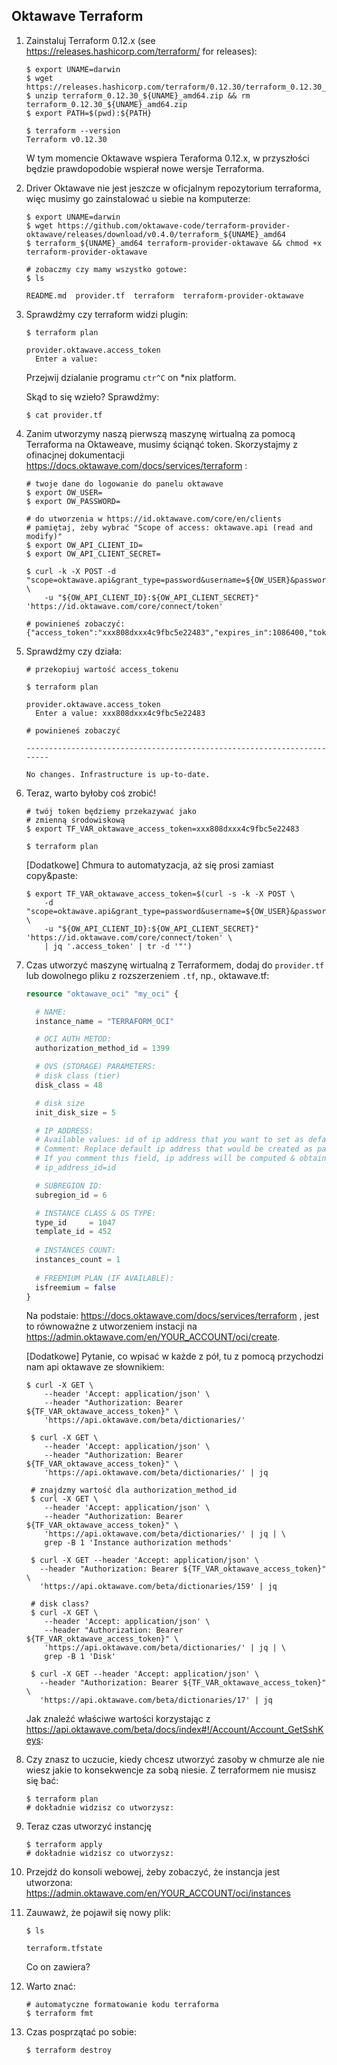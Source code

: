 ## Oktawave Terraform

1. Zainstaluj Terraform 0.12.x (see https://releases.hashicorp.com/terraform/ for releases):

   ```
   $ export UNAME=darwin
   $ wget https://releases.hashicorp.com/terraform/0.12.30/terraform_0.12.30_${UNAME}_amd64.zip
   $ unzip terraform_0.12.30_${UNAME}_amd64.zip && rm terraform_0.12.30_${UNAME}_amd64.zip
   $ export PATH=$(pwd):${PATH}
   
   $ terraform --version
   Terraform v0.12.30
   ```
   
   W tym momencie Oktawave wspiera Teraforma 0.12.x, w przyszłości będzie prawdopodobie wspierał nowe wersje Terraforma.

2. Driver Oktawave nie jest jeszcze w oficjalnym repozytorium terraforma, więc musimy go zainstalować u siebie na komputerze:

   ```
   $ export UNAME=darwin
   $ wget https://github.com/oktawave-code/terraform-provider-oktawave/releases/download/v0.4.0/terraform_${UNAME}_amd64
   $ terraform_${UNAME}_amd64 terraform-provider-oktawave && chmod +x terraform-provider-oktawave
   
   # zobaczmy czy mamy wszystko gotowe:
   $ ls
   
   README.md  provider.tf  terraform  terraform-provider-oktawave
   ```

3. Sprawdźmy czy terraform widzi plugin:

   ```
   $ terraform plan
   
   provider.oktawave.access_token
     Enter a value:
   ```

   Przejwij dzialanie programu `ctr^C` on \*nix platform.

   Skąd to się wzieło? Sprawdźmy:

   ```
   $ cat provider.tf
   ```

4. Zanim utworzymy naszą pierwszą maszynę wirtualną za pomocą Terraforma na Oktaweave, musimy ściąnąć token. Skorzystajmy z ofinacjnej dokumentacji https://docs.oktawave.com/docs/services/terraform : 

   ```
   # twoje dane do logowanie do panelu oktawave
   $ export OW_USER=
   $ export OW_PASSWORD=
   
   # do utworzenia w https://id.oktawave.com/core/en/clients
   # pamiętaj, żeby wybrać "Scope of access: oktawave.api (read and modify)"
   $ export OW_API_CLIENT_ID=
   $ export OW_API_CLIENT_SECRET=
   
   $ curl -k -X POST -d "scope=oktawave.api&grant_type=password&username=${OW_USER}&password=${OW_PASSWORD}" \
       -u "${OW_API_CLIENT_ID}:${OW_API_CLIENT_SECRET}" 'https://id.oktawave.com/core/connect/token'
   
   # powinieneś zobaczyć:
   {"access_token":"xxx808dxxx4c9fbc5e22483","expires_in":1086400,"token_type":"Bearer"}
   ```

5. Sprawdźmy czy działa:

   ```
   # przekopiuj wartość access_tokenu
   
   $ terraform plan
   
   provider.oktawave.access_token
     Enter a value: xxx808dxxx4c9fbc5e22483
   
   # powinieneś zobaczyć
   
   ------------------------------------------------------------------------
   
   No changes. Infrastructure is up-to-date.
   ```

6. Teraz, warto byłoby coś zrobić!

   ```
   # twój token będziemy przekazywać jako
   # zmienną środowiskową
   $ export TF_VAR_oktawave_access_token=xxx808dxxx4c9fbc5e22483
   
   $ terraform plan
   ```

   [Dodatkowe] Chmura to automatyzacja, aż się prosi zamiast copy&paste:

   ```
   $ export TF_VAR_oktawave_access_token=$(curl -s -k -X POST \
       -d "scope=oktawave.api&grant_type=password&username=${OW_USER}&password=${OW_PASSWORD}" \
       -u "${OW_API_CLIENT_ID}:${OW_API_CLIENT_SECRET}" 'https://id.oktawave.com/core/connect/token' \
       | jq '.access_token' | tr -d '"')
   ```

7. Czas utworzyć maszynę wirtualną z Terraformem, dodaj do `provider.tf` lub dowolnego pliku z rozszerzeniem `.tf`, np., oktawave.tf:

   ```terraform
   resource "oktawave_oci" "my_oci" {
   
     # NAME:
     instance_name = "TERRAFORM_OCI"
   
     # OCI AUTH METOD:
     authorization_method_id = 1399
   
     # OVS (STORAGE) PARAMETERS:
     # disk class (tier)
     disk_class = 48
   
     # disk size
     init_disk_size = 5
   
     # IP ADDRESS:
     # Available values: id of ip address that you want to set as default
     # Comment: Replace default ip address that would be created as part of instance setup
     # If you comment this field, ip address will be computed & obtained by default
     # ip_address_id=id
   
     # SUBREGION ID:
     subregion_id = 6
   
     # INSTANCE CLASS & OS TYPE:
     type_id     = 1047
     template_id = 452
     
     # INSTANCES COUNT:
     instances_count = 1
     
     # FREEMIUM PLAN (IF AVAILABLE):
     isfreemium = false
   }
   ```

   Na podstaie: https://docs.oktawave.com/docs/services/terraform , jest to równoważne z utworzeniem instacji na https://admin.oktawave.com/en/YOUR_ACCOUNT/oci/create.

   [Dodatkowe] Pytanie, co wpisać w każde z pół, tu z pomocą przychodzi nam api oktawave ze słownikiem:

   ```
   $ curl -X GET \
       --header 'Accept: application/json' \
       --header "Authorization: Bearer ${TF_VAR_oktawave_access_token}" \
       'https://api.oktawave.com/beta/dictionaries/'

    $ curl -X GET \
       --header 'Accept: application/json' \
       --header "Authorization: Bearer ${TF_VAR_oktawave_access_token}" \
       'https://api.oktawave.com/beta/dictionaries/' | jq 

    # znajdzmy wartość dla authorization_method_id
    $ curl -X GET \
       --header 'Accept: application/json' \
       --header "Authorization: Bearer ${TF_VAR_oktawave_access_token}" \
       'https://api.oktawave.com/beta/dictionaries/' | jq | \
       grep -B 1 'Instance authorization methods'

    $ curl -X GET --header 'Accept: application/json' \
      --header "Authorization: Bearer ${TF_VAR_oktawave_access_token}" \
      'https://api.oktawave.com/beta/dictionaries/159' | jq

    # disk class? 
    $ curl -X GET \
       --header 'Accept: application/json' \
       --header "Authorization: Bearer ${TF_VAR_oktawave_access_token}" \
       'https://api.oktawave.com/beta/dictionaries/' | jq | \
       grep -B 1 'Disk'

    $ curl -X GET --header 'Accept: application/json' \
      --header "Authorization: Bearer ${TF_VAR_oktawave_access_token}" \
      'https://api.oktawave.com/beta/dictionaries/17' | jq
   ```

   Jak znaleźć właściwe wartości korzystając z https://api.oktawave.com/beta/docs/index#!/Account/Account_GetSshKeys:

8. Czy znasz to uczucie, kiedy chcesz utworzyć zasoby w chmurze ale nie wiesz jakie to konsekwencje za sobą niesie. Z terraformem nie musisz się bać:

   ```
   $ terraform plan
   # dokładnie widzisz co utworzysz:
   ```

9. Teraz czas utworzyć instancję

   ```
   $ terraform apply
   # dokładnie widzisz co utworzysz:
   ```

10. Przejdź do konsoli webowej, żeby zobaczyć, że instancja jest utworzona: https://admin.oktawave.com/en/YOUR_ACCOUNT/oci/instances

11. Zauwawż, że pojawił się nowy plik:

    ```
    $ ls 
    
    terraform.tfstate
    ``` 
    
    Co on zawiera?

12. Warto znać:

    ```
    # automatyczne formatowanie kodu terraforma
    $ terraform fmt
    ```

13. Czas posprzątać po sobie:

    ```
    $ terraform destroy
    ```
